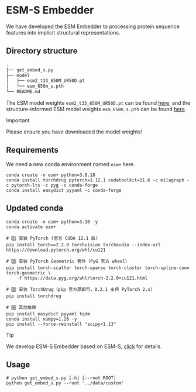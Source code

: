 # ESM-S Embedder

We have developed the ESM Embedder to processing protein sequence features into implicit structural representations.

## Directory structure

```txt
.
├── get_embed_s.py
├── model
│   ├── esm2_t33_650M_UR50D.pt
│   └── esm_650m_s.pth
└── README.md
```

The ESM model weights `esm2_t33_650M_UR50D.pt` can be found [here](https://github.com/facebookresearch/esm), and the structure-informed ESM model weights `esm_650m_s.pth` can be found [here](https://github.com/DeepGraphLearning/esm-s).

> [!IMPORTANT]
> Please ensure you have downloaded the model weights!

## Requirements

We need a new conda environment named `esm+` here. 

```shell
conda create -n esm+ python=3.8.18
conda install torchdrug pytorch=1.12.1 cudatoolkit=11.6 -c milagraph -c pytorch-lts -c pyg -c conda-forge
conda install easydict pyyaml -c conda-forge
```
## Updated conda 
```shell
conda create -n esm+ python=3.10 -y
conda activate esm+

# 1️⃣ 安装 PyTorch (官方 CUDA 12.1 版)
pip install torch==2.2.0 torchvision torchaudio --index-url https://download.pytorch.org/whl/cu121

# 3️⃣ 安装 PyTorch Geometric 套件（PyG 官方 wheel）
pip install torch-scatter torch-sparse torch-cluster torch-spline-conv torch-geometric \
    -f https://data.pyg.org/whl/torch-2.2.0+cu121.html

# 2️⃣ 安装 TorchDrug（pip 官方源即可，0.2.1 支持 PyTorch 2.x）
pip install torchdrug

# 4️⃣ 其他依赖
pip install easydict pyyaml tqdm
conda install numpy=1.26 -y
pip install --force-reinstall "scipy<1.13"
```

> [!TIP]
> We develop ESM-S Embedder based on ESM-S, [click](https://github.com/DeepGraphLearning/esm-s) for details.

## Usage

```shell
# python get_embed_s.py [-h] [--root ROOT]
python get_embed_s.py --root '../data/custom'